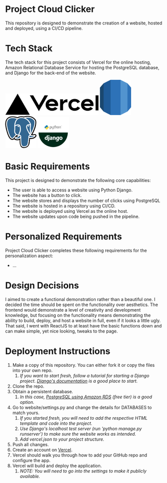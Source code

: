# Project Cloud Clicker

This repository is designed to demonstrate the creation of a website, hosted and deployed, using a CI/CD pipeline.

# Tech Stack

The tech stack for this project consists of Vercel for the online hosting, Amazon Relational Database Service for hosting the PostgreSQL database, and Django for the back-end of the website.

<img src="logos/vercel.png" alt="Vercel" width="300"/>

<img src="logos/aws_rds.png" alt="AWS RDS" width="100"/>
<img src="logos/postgresql.png" alt="PostgreSQL" width="100"/>
<img src="logos/django.png" alt="Django" width="100"/>



# Basic Requirements

This project is designed to demonstrate the following core capabilities:

- The user is able to access a website using Python Django.
- The website has a button to click.
- The website stores and displays the number of clicks using PostgreSQL
- The website is hosted in a repository using CI/CD.
- The website is deployed using Vercel as the online host.
- The website updates upon code being pushed in the pipeline.

# Personalized Requirements

Project Cloud Clicker completes these following requirements for the personalization aspect:

- ...

# Design Decisions

I aimed to create a functional demonstration rather than a beautiful one. I decided the time should be spent on the functionality over aesthetics. The frontend would demonstrate a level of creativity and development knowledge, but focusing on the functionality means demonstrating the ability to build, deploy, and host a website in full, even if it looks a little ugly. That said, I went with ReactJS to at least have the basic functions down and can make simple, yet nice looking, tweaks to the page.

# Deployment Instructions

1. Make a copy of this repository. You can either fork it or copy the files into your own repo.
   1. *If you want to start fresh, follow a tutorial for starting a Django project. [Django's documentation](https://docs.djangoproject.com/en/5.0/intro/tutorial01/) is a good place to start.*
2. Clone the repo.
3. Obtain a persistent database. 
   1. *In this case, [PostgreSQL using Amazon RDS](https://aws.amazon.com/rds/postgresql/) (free tier) is a good option.*
4. Go to website/settings.py and change the details for DATABASES to match yours.
   1. *If you started fresh, you will need to add the respective HTML template and code into the project.*
   2. *Use Django's localhost test server (run 'python manage.py runserver') to make sure the website works as intended.*
   3. *Add vercel.json to your project structure.*
5. Push all changes.
6. Create an account on [Vercel](https://vercel.com/). 
7. Vercel should walk you through how to add your GitHub repo and configure the app.
8. Vercel will build and deploy the application.
   1. *NOTE: You will need to go into the settings to make it publicly available.*